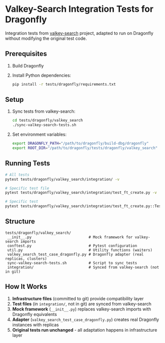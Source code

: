 # Valkey-Search Integration Tests for Dragonfly

Integration tests from [valkey-search](https://github.com/valkey-io/valkey-search) project, adapted to run on Dragonfly without modifying the original test code.

## Prerequisites

1. Build Dragonfly

2. Install Python dependencies:
   ```bash
   pip install -r tests/dragonfly/requirements.txt
   ```

## Setup

1. Sync tests from valkey-search:
   ```bash
   cd tests/dragonfly/valkey_search
   ./sync-valkey-search-tests.sh
   ```

2. Set environment variables:
   ```bash
   export DRAGONFLY_PATH="/path/to/dragonfly/build-dbg/dragonfly"
   export ROOT_DIR="/path/to/dragonfly/tests/dragonfly/valkey_search"
   ```

## Running Tests

```bash
# All tests
pytest tests/dragonfly/valkey_search/integration/ -v

# Specific test file
pytest tests/dragonfly/valkey_search/integration/test_ft_create.py -v

# Specific test
pytest tests/dragonfly/valkey_search/integration/test_ft_create.py::TestSearchFTCreateCMD::test_ft_create_fails_on_replica_cmd -v
```

## Structure

```
tests/dragonfly/valkey_search/
 __init__.py                          # Mock framework for valkey-search imports
 conftest.py                          # Pytest configuration
 util.py                              # Utility functions (waiters)
 valkey_search_test_case_dragonfly.py # Dragonfly adapter (real replicas, clusters)
 sync-valkey-search-tests.sh          # Script to sync tests
 integration/                         # Synced from valkey-search (not in git)
```

## How It Works

1. **Infrastructure files** (committed to git) provide compatibility layer
2. **Test files** (in `integration/`, not in git) are synced from valkey-search
3. **Mock framework** (`__init__.py`) replaces valkey-search imports with Dragonfly equivalents
4. **Adapter** (`valkey_search_test_case_dragonfly.py`) creates real Dragonfly instances with replicas
5. **Original tests run unchanged** - all adaptation happens in infrastructure layer
